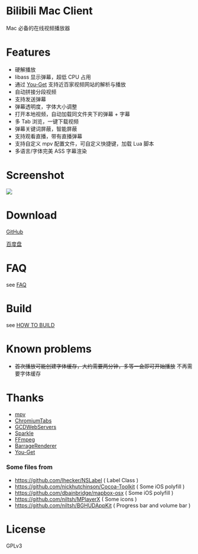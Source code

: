 # Bilibili Mac Client

Mac 必备的在线视频播放器

# Features
- 硬解播放
- libass 显示弹幕，超低 CPU 占用
- 通过 [You-Get](https://github.com/soimort/you-get) 支持近百家视频网站的解析与播放
- 自动拼接分段视频
- 支持发送弹幕
- 弹幕透明度，字体大小调整
- 打开本地视频，自动加载同文件夹下的弹幕 + 字幕
- 多 Tab 浏览，一键下载视频
- 弹幕关键词屏蔽，智能屏蔽
- 支持观看直播，带有直播弹幕
- 支持自定义 mpv 配置文件，可自定义快捷键，加载 Lua 脚本
- 多语言/字体完美 ASS 字幕渲染

# Screenshot

![](http://bilimac.eqoe.cn/images/player_new.jpg)

# Download

[GitHub](https://github.com/typcn/bilibili-mac-client/releases)

[百度盘](http://pan.baidu.com/s/1pLSrVVP)


# FAQ

see [FAQ](http://cdn2.eqoe.cn/files/bilibili/faq.html?v=3)

# Build

see [HOW TO BUILD](https://github.com/typcn/bilibili-mac-client/blob/master/HOW_TO_BUILD.md)

# Known problems

- <del>首次播放可能创建字体缓存，大约需要两分钟，多等一会即可开始播放</del> 不再需要字体缓存


# Thanks

- [mpv](https://github.com/mpv-player/mpv)
- [ChromiumTabs](https://github.com/typcn/chromium-tabs)
- [GCDWebServers](https://github.com/swisspol/GCDWebServer)
- [Sparkle](http://sparkle-project.org/)
- [FFmpeg](https://www.ffmpeg.org/)
- [BarrageRenderer](https://github.com/unash/BarrageRenderer)
- [You-Get](https://github.com/soimort/you-get)

### Some files from
- https://github.com/lhecker/NSLabel ( Label Class )
- https://github.com/nickhutchinson/Cocoa-Toolkit ( Some iOS polyfill )
- https://github.com/dbainbridge/mapbox-osx ( Some iOS polyfill )
- https://github.com/niltsh/MPlayerX ( Some icons )
- https://github.com/niltsh/BGHUDAppKit ( Progress bar and volume bar )

# License

GPLv3

